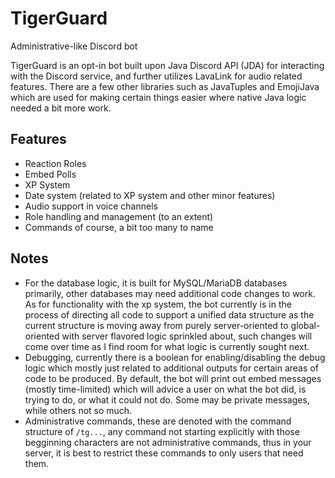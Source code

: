 # TigerGuard
Administrative-like Discord bot

TigerGuard is an opt-in bot built upon Java Discord API (JDA) for interacting with the Discord service, and further utilizes LavaLink for audio related features. There are a few other libraries such as JavaTuples and EmojiJava which are used for making certain things easier where native Java logic needed a bit more work.

## Features
- Reaction Roles
- Embed Polls
- XP System
- Date system (related to XP system and other minor features)
- Audio support in voice channels
- Role handling and management (to an extent)
- Commands of course, a bit too many to name

## Notes
- For the database logic, it is built for MySQL/MariaDB databases primarily, other databases may need additional code changes to work. As for functionality with the xp system, the bot currently is in the process of directing all code to support a unified data structure as the current structure is moving away from purely server-oriented to global-oriented with server flavored logic sprinkled about, such changes will come over time as I find room for what logic is currently sought next.
- Debugging, currently there is a boolean for enabling/disabling the debug logic which mostly just related to additional outputs for certain areas of code to be produced. By default, the bot will print out embed messages (mostly time-limited) which will advice a user on what the bot did, is trying to do, or what it could not do. Some may be private messages, while others not so much.
- Administrative commands, these are denoted with the command structure of `/tg...`, any command not starting explicitly with those begginning characters are not administrative commands, thus in your server, it is best to restrict these commands to only users that need them.
